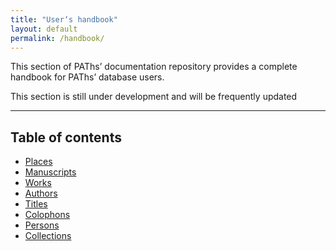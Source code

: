 ```yaml
---
title: "User‘s handbook"
layout: default
permalink: /handbook/
---
```


This section of PAThs’ documentation repository provides a complete
handbook for PAThs’ database users.

This section is still under development and will be frequently updated

---

## Table of contents

- [Places](places)
- [Manuscripts](manuscripts)
- [Works](works)
- [Authors](authors)
- [Titles](titles)
- [Colophons](colophons)
- [Persons](persons)
- [Collections](collections)
